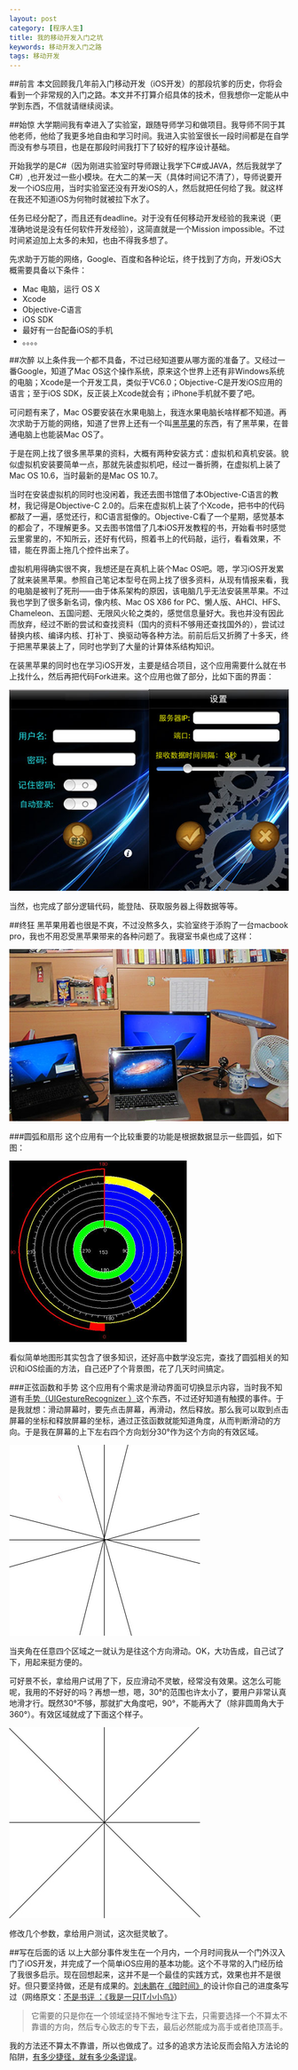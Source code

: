 ```yaml
---
layout: post
category: [程序人生]
title: 我的移动开发入门之坑
keywords: 移动开发入门之路
tags: 移动开发
---
```


##前言
本文回顾我几年前入门移动开发（iOS开发）的那段坑爹的历史，你将会看到一个非常规的入门之路。本文并不打算介绍具体的技术，但我想你一定能从中学到东西，不信就请继续阅读。

##始惊
大学期间我有幸进入了实验室，跟随导师学习和做项目。我导师不同于其他老师，他给了我更多地自由和学习时间。我进入实验室很长一段时间都是在自学而没有参与项目，也是在那段时间我打下了较好的程序设计基础。

开始我学的是C#（因为刚进实验室时导师跟让我学下C#或JAVA，然后我就学了C#）,也开发过一些小模块。在大二的某一天（具体时间记不清了），导师说要开发一个iOS应用，当时实验室还没有开发iOS的人，然后就把任何给了我。就这样在我还不知道iOS为何物时就被拉下水了。

任务已经分配了，而且还有deadline。对于没有任何移动开发经验的我来说（更准确地说是没有任何软件开发经验），这简直就是一个Mission impossible。不过时间紧迫加上太多的未知，也由不得我多想了。

先求助于万能的网络，Google、百度和各种论坛，终于找到了方向，开发iOS大概需要具备以下条件：

*  Mac 电脑，运行 OS X
*  Xcode
*  Objective-C语言
*  iOS SDK
*  最好有一台配备iOS的手机
*  。。。。

<!--more-->

##次醉
以上条件我一个都不具备，不过已经知道要从哪方面的准备了。又经过一番Google，知道了Mac OS这个操作系统，原来这个世界上还有非Windows系统的电脑；Xcode是一个开发工具，类似于VC6.0；Objective-C是开发iOS应用的语言；至于iOS SDK，反正装上Xcode就会有；iPhone手机就不要了吧。

可问题有来了，Mac OS要安装在水果电脑上，我连水果电脑长啥样都不知道。再次求助于万能的网络，知道了世界上还有一个叫[黑苹果](http://baike.baidu.com/link?url=lT_F62BvP0Qmp1fGayYDMicj7gk5nMuWAVjn1xjrD8xLZdHA3qR78R7t-85onIvZsBeKhhLuwK7tXpWg2SxGk_-ZHMlIJZfTFz9B8inoneK)的东西，有了黑苹果，在普通电脑上也能装Mac OS了。

于是在网上找了很多黑苹果的资料，大概有两种安装方式：虚拟机和真机安装。貌似虚拟机安装要简单一点，那就先装虚拟机吧，经过一番折腾，在虚拟机上装了Mac OS 10.6，当时最新的是Mac OS 10.7。

当时在安装虚拟机的同时也没闲着，我还去图书馆借了本Objective-C语言的教材，我记得是Objective-C 2.0的。后来在虚拟机上装了个Xcode，把书中的代码都敲了一遍，感觉还行，和C语言挺像的。Objective-C看了一个星期，感觉基本的都会了，不理解更多。又去图书馆借了几本iOS开发教程的书，开始看书时感觉云里雾里的，不知所云，还好有代码，照着书上的代码敲，运行，看看效果，不错，能在界面上拖几个控件出来了。

虚拟机用得确实很不爽，我想还是在真机上装个Mac OS吧。嗯，学习iOS开发累了就来装黑苹果。参照自己笔记本型号在网上找了很多资料，从现有情报来看，我的电脑是被判了死刑——由于体系架构的原因，该电脑几乎无法安装黑苹果。不过我也学到了很多新名词，像内核、Mac OS X86 for PC、懒人版、AHCI、HFS、Chameleon、五国问题、无限风火轮之类的，感觉信息量好大。我也并没有因此而放弃，经过不断的尝试和查找资料（国内的资料不够用还查找国外的），尝试过替换内核、编译内核、打补丁、换驱动等各种方法。前前后后又折腾了十多天，终于把黑苹果装上了，同时也学到了大量的计算体系结构知识。

在装黑苹果的同时也在学习iOS开发，主要是结合项目，这个应用需要什么就在书上找什么，然后再把代码Fork进来。这个应用也做了部分，比如下面的界面：

![login](/assets/images/2015/mobile-development-1.jpg)

当然，也完成了部分逻辑代码，能登陆、获取服务器上得数据等等。

##终狂
黑苹果用着也很是不爽，不过没熬多久，实验室终于添购了一台macbook pro，我也不用忍受黑苹果带来的各种问题了。我寝室书桌也成了这样：

![desk](/assets/images/2015/desk.jpg)

###圆弧和扇形
这个应用有一个比较重要的功能是根据数据显示一些圆弧，如下图：

![yuanhu](/assets/images/2015/mobile-development-2.png)

看似简单地图形其实包含了很多知识，还好高中数学没忘完，查找了圆弧相关的知识和iOS绘画的方法，自己还P了个背景图，花了几天时间搞定。

###正弦函数和手势
这个应用有个需求是滑动界面可切换显示内容，当时我不知道有[手势（UIGestureRecognizer ）](https://developer.apple.com/library/ios/documentation/UIKit/Reference/UIGestureRecognizer_Class/)这个东西，不过还好知道有触摸的事件。于是我就想：滑动屏幕时，要先点击屏幕，再滑动，然后释放。那么我可以取到点击屏幕的坐标和释放屏幕的坐标，通过正弦函数就能知道角度，从而判断滑动的方向。于是我在屏幕的上下左右四个方向划分30°作为这个方向的有效区域。

![gesture1](/assets/images/2015/figure-1.jpg)

当夹角在任意四个区域之一就认为是往这个方向滑动。OK，大功告成，自己试了下，用起来挺方便的。

可好景不长，拿给用户试用了下，反应滑动不灵敏，经常没有效果。这怎么可能呢，我用的不好好的吗？再想一想，嗯，30°的范围也许太小了，要用户非常认真地滑才行。既然30°不够，那就扩大角度吧，90°，不能再大了（除非圆周角大于360°）。有效区域就成了下面这个样子。

![gesture2](/assets/images/2015/figure-2.jpg)

修改几个参数，拿给用户测试，这次挺灵敏了。

##写在后面的话
以上大部分事件发生在一个月内，一个月时间我从一个门外汉入门了iOS开发，并完成了一个简单iOS应用的基本功能。这个不寻常的入门经历给了我很多启示。现在回想起来，这并不是一个最佳的实践方式，效果也并不是很好。但只要坚持做，还是有成果的。[刘未鹏](http://mindhacks.cn/)在[《暗时间》](http://book.douban.com/subject/6709809/em)的设计你自己的进度条写过（网络原文：[不是书评 ：《我是一只IT小小鸟》](http://mindhacks.cn/2009/10/05/im-a-tiny-bird-book-review/)）

>它需要的只是你在一个领域坚持不懈地专注下去，只需要选择一个不算太不靠谱的方向，然后专心致志的专下去，最后必然能成为高手或者绝顶高手。

我的方法还不算太不靠谱，所以也做成了。过多的追求方法论反而会陷入方法论的陷阱，[有多少捷径，就有多少条谬误](http://mindhacks.cn/2008/12/18/how-to-think-straight/)。